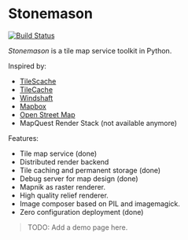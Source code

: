 # Stonemason

[![Build Status](https://travis-ci.org/Kotaimen/stonemason.svg?branch=develop)](https://travis-ci.org/Kotaimen/stonemason)

*Stonemason* is a tile map service toolkit in Python.

Inspired by:

- [TileScache](http://tilestache.org)
- [TileCache](http://tilecache.org)
- [Windshaft](https://github.com/CartoDB/Windshaft)
- [Mapbox](http://www.mapbox.com)
- [Open Street Map](http://wiki.openstreetmap.org/wiki/Renderers)
- MapQuest Render Stack (not available anymore)

Features:

- Tile map service (done)
- Distributed render backend
- Tile caching and permanent storage (done)
- Debug server for map design (done)
- Mapnik as raster renderer.
- High quality relief renderer.
- Image composer based on PIL and imagemagick.
- Zero configuration deployment (done)

> TODO: Add a demo page here.

